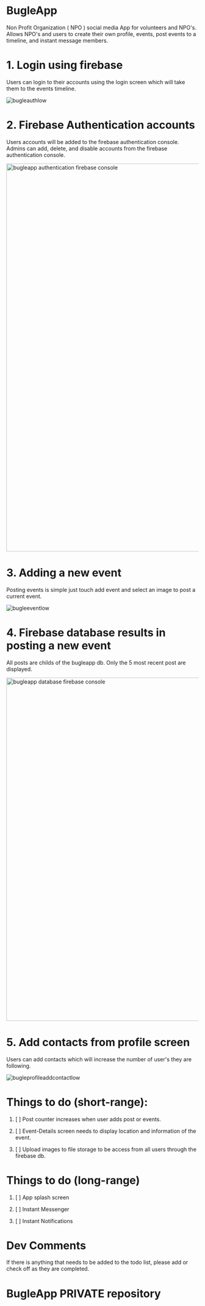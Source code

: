 # BugleApp
Non Profit Organization ( NPO ) social media App for volunteers and NPO's.  Allows NPO's and users to create their own profile, events, post events to a timeline, and instant message members. 

# 1. Login using firebase
Users can login to their accounts using the login screen 
which will take them to the events timeline.

![bugleauthlow](https://user-images.githubusercontent.com/6371329/47967627-6ce69100-e02d-11e8-8d8e-5fc9e773abc8.gif)

# 2. Firebase Authentication accounts
Users accounts will be added to the firebase authentication console.  Admins can add, delete, and disable accounts from the firebase authentication console.

<img width="1017" alt="bugleapp authentication firebase console" src="https://user-images.githubusercontent.com/6371329/47968607-9e198e00-e03a-11e8-9c80-cf4783ff3535.png">

# 3. Adding a new event
Posting events is simple just touch add event and select an image to post a current event.

![bugleeventlow](https://user-images.githubusercontent.com/6371329/47968454-48dc7d00-e038-11e8-80e1-46b3636cf9e6.gif)

# 4. Firebase database results in posting a new event
All posts are childs of the bugleapp db. 
Only the 5 most recent post are displayed.

<img width="900" alt="bugleapp database firebase console" src="https://user-images.githubusercontent.com/6371329/47968549-a3c2a400-e039-11e8-881a-49f3638afd5c.png">

# 5. Add contacts from profile screen
Users can add contacts which will increase the number of user's they are following.

![bugleprofileaddcontactlow](https://user-images.githubusercontent.com/6371329/47968686-5d6e4480-e03b-11e8-99cd-85f783e71463.gif)


# Things to do (short-range):

1. [ ] Post counter increases when user adds post or events.

2. [ ] Event-Details screen needs to display location and information of the event.

3. [ ] Upload images to file storage to be access from all users through the firebase db.



# Things to do  (long-range)
1. [ ] App splash screen

2. [ ] Instant Messenger

3. [ ] Instant Notifications

# Dev Comments

If there is anything that needs to be added to the todo list, please add or check off as they are completed.

# BugleApp PRIVATE repository
